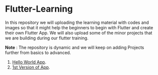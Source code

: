 # Flutter-Learning

In this repository we will uploading the learning material with codes and images so that it might help the beginners to begin with Flutter and create their own Flutter App. We will also upload some of the minor projects that we are building during our flutter training.

<b>Note</b> : The repository is dynamic and we will keep on adding Projects further from basics to advanced.

1. <a href = "https://github.com/deepika-jangid/Flutter-Learning/tree/master/Hello%20World">Hello World App</a>.
2. <a href = "https://github.com/deepika-jangid/Flutter-Learning/tree/master/1st%20V%20App">1st Version of App</a>.
